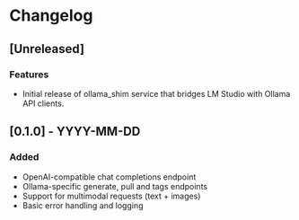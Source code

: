 # Changelog

## [Unreleased]

### Features
- Initial release of ollama_shim service that bridges LM Studio with Ollama API clients.

## [0.1.0] - YYYY-MM-DD

### Added
- OpenAI-compatible chat completions endpoint
- Ollama-specific generate, pull and tags endpoints
- Support for multimodal requests (text + images)
- Basic error handling and logging